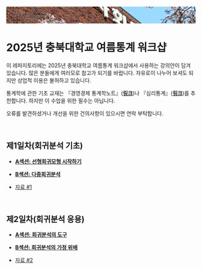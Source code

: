 <p align="center">
  <img src="https://github.com/hxk271/Syllabi/blob/main/sb1.jpg">
</p>

# 2025년 충북대학교 여름통계 워크샵


이 레파지토리에는 2025년 충북대학교 여름통계 워크샵에서 사용하는 강의안이 담겨 있습니다. 많은 분들에게 여러모로 참고가 되기를 바랍니다. 자유로이 나누어 보셔도 되지만 상업적 이용은 불허하고 있습니다.

통계학에 관한 기초 교재는 『경영경제 통계학노트』([**링크**](https://product.kyobobook.co.kr/detail/S000202998078))나 『심리통계』([**링크**](https://www.aladin.co.kr/shop/wproduct.aspx?ItemId=351722614))를 추천합니다. 하지만 이 수업을 위한 필수는 아닙니다.

오류를 발견하셨거나 개선을 위한 건의사항이 있으시면 연락 부탁합니다.

<br/>

## 제1일차(회귀분석 기초)

-  [**A섹션: 선형회귀모형 시작하기**](https://github.com/hxk271/SSW2025/blob/main/2025년_여름_통계워크샵_회귀분석_S1A.pdf)

-  [**B섹션: 다중회귀분석**](https://github.com/hxk271/SSW2025/blob/main/2025년_여름_통계워크샵_회귀분석_S1B.pdf)

-  [자료 #1](https://github.com/hxk271/SSW2025/blob/main/Data_S1.zip)


<br/>

## 제2일차(회귀분석 응용)

-  [**A섹션: 회귀분석의 도구**](https://github.com/hxk271/SSW2025/blob/main/2025년_여름_통계워크샵_회귀분석_S2A.pdf)

-  [**B섹션: 회귀분석의 가정 위배**](https://github.com/hxk271/SSW2025/blob/main/2025년_여름_통계워크샵_회귀분석_S2B.pdf)

-  [자료 #2](https://github.com/hxk271/SSW2025/blob/main/Data_S2.zip)
